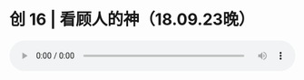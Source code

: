 # 创 16 | 看顾人的神（18.09.23晚）

<audio style="width: 100%;" preload="false" controls controlslist="nodownload"><source src="http://file.simai.life/audio/mp3/old/26547.mp3" type="audio/mpeg">Your browser does not support the audio element.</audio>


